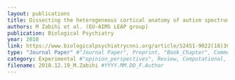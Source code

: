 ```yaml
---
layout: publications
title: Dissecting the heterogeneous cortical anatomy of autism spectrum disorder using normative models
authors: M Zabihi et al. (EU‐AIMS LEAP group)
publication: Biological Psychiatry
year: 2018
link: https://www.biologicalpsychiatrycnni.org/article/S2451-9022(18)30329-X/fulltext
type: "Journal Paper" #"Journal Paper", Preprint, "Book_Chapter", Comment
category: Experimental #"opinion_perspectives", Review, Computational, Social Cognitive and Affective Neuroscience, Experimental
filename: 2018.12.19_M.Zabihi #YYYY.MM.DD_F.Author
---
```

